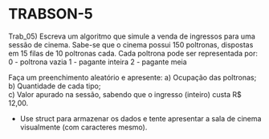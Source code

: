 # TRABSON-5
Trab_05) Escreva um algoritmo que simule a venda de ingressos para uma sessão de cinema. Sabe-se que o cinema possui 150 poltronas, dispostas em 15 filas de 10 poltronas cada.
Cada poltrona pode ser representada por:
0 - poltrona vazia
1 - pagante inteira
2 - pagante meia

Faça um preenchimento aleatório e apresente:
a) Ocupação das poltronas;
b) Quantidade de cada tipo;  
c) Valor apurado na sessão, sabendo que o ingresso (inteiro) custa R$ 12,00.

* Use struct para armazenar os dados e tente apresentar a sala de cinema visualmente (com caracteres mesmo).
